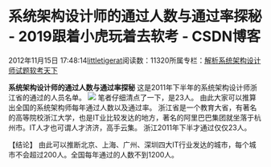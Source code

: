 
# 系统架构设计师的通过人数与通过率探秘 - 2019跟着小虎玩着去软考 - CSDN博客

2012年11月15日 17:48:14[littletigerat](https://me.csdn.net/littletigerat)阅读数：11320所属专栏：[解析系统架构设计师试题](https://blog.csdn.net/column/details/system-architect2013.html)[软考天下](https://blog.csdn.net/column/details/15515.html)



**系统架构设计师的通过人数与通过率探秘**
这是2011年下半年的系统架构设计师浙江省的通过的人员名单。
![](https://img-my.csdn.net/uploads/201211/15/1352973086_8075.jpg)
笔者仔细清点了一下，是23人。
由此大家可以推算出全国的系统架构师每年通过人数以及通过率。
浙江省是一个教育大省，有著名的高等院校浙江大学，也是IT业比较发达的地方，著名的阿里巴巴集团就坐落于杭州市。IT人才也可谓人才济济，高手云集。
浙江2011年下半才通过仅仅23人。

【结论】
由此可以推断北京、上海、广州、深圳四大IT行业发达的城市，每个城市不会超过200人。全国每年通过的人数不到1200人。

